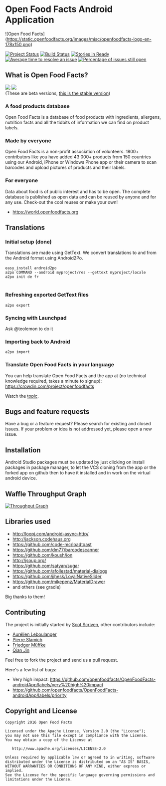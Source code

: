 Open Food Facts Android Application
===================================
![Open Food Facts] (https://static.openfoodfacts.org/images/misc/openfoodfacts-logo-en-178x150.png)

[![Project Status](http://opensource.box.com/badges/active.svg)](http://opensource.box.com/badges)
[![Build Status](https://travis-ci.org/openfoodfacts/OpenFoodFacts-androidApp.svg?branch=master)](https://travis-ci.org/openfoodfacts/OpenFoodFacts-androidApp) [![Stories in Ready](https://badge.waffle.io/openfoodfacts/OpenFoodFacts-androidApp.svg?label=ready&title=Ready)](http://waffle.io/openfoodfacts/OpenFoodFacts-androidApp)
[![Average time to resolve an issue](http://isitmaintained.com/badge/resolution/openfoodfacts/OpenFoodFacts-androidApp.svg)](http://isitmaintained.com/project/openfoodfacts/OpenFoodFacts-androidApp "Average time to resolve an issue")
[![Percentage of issues still open](http://isitmaintained.com/badge/open/openfoodfacts/OpenFoodFacts-androidApp.svg)](http://isitmaintained.com/project/openfoodfacts/OpenFoodFacts-androidApp "Percentage of issues still open")

## What is Open Food Facts?


<a href="https://f-droid.org/repository/browse/?fdid=openfoodfacts.github.scrachx.openfood">
<img src=http://lingoworld.eu/at//public/images/fdroid.png></a>
<a href="https://play.google.com/store/apps/details?id=openfoodfacts.github.scrachx.openfood"><img src=https://play.google.com/intl/en_us/badges/images/badge_new.png></a><br>
(These are beta versions, <a href="https://play.google.com/store/apps/details?id=org.openfoodfacts.scanner">this is the stable version</a>) 

### A food products database

Open Food Facts is a database of food products with ingredients, allergens, nutrition facts and all the tidbits of information we can find on product labels. 

### Made by everyone

Open Food Facts is a non-profit association of volunteers.
1800+ contributors like you have added 43 000+ products from 150 countries using our Android, iPhone or Windows Phone app or their camera to scan barcodes and upload pictures of products and their labels.

### For everyone

Data about food is of public interest and has to be open. The complete database is published as open data and can be reused by anyone and for any use. Check-out the cool reuses or make your own!
- <https://world.openfoodfacts.org>

## Translations

### Initial setup (done)
Translations are made using GetText. We convert translations to and from the Android format using Android2Po.<br><br>
```easy_install android2po```<br>
```a2po COMMAND --android myproject/res --gettext myproject/locale```<br>
```a2po init de fr```<br><br>

### Refreshing exported GetText files
```a2po export```

### Syncing with Launchpad
Ask @teolemon to do it

### Importing back to Android
```a2po import```

### Translate Open Food Facts in your language

You can help translate Open Food Facts and the app at (no technical knowledge required, takes a minute to signup): <br>
https://crowdin.com/project/openfoodfacts

Watch the [topic](https://github.com/openfoodfacts/OpenFoodFacts-androidApp/issues/49).

## Bugs and feature requests

Have a bug or a feature request? Please search for existing and closed issues. If your problem or idea is not addressed yet, please open a new issue.

## Installation

Android Studio packages must be updated by just clicking on install packages in package manager, to let the VCS cloning from the app or the forked app on github then to have it installed and in work on the virtual android device.

## Waffle Throughput Graph

[![Throughput Graph](https://graphs.waffle.io/openfoodfacts/OpenFoodFacts-androidApp/throughput.svg)](https://waffle.io/openfoodfacts/OpenFoodFacts-androidApp/metrics/throughput)

## Libraries used

- http://loopj.com/android-async-http/
- http://jackson.codehaus.org
- https://github.com/code-mc/loadtoast
- https://github.com/dm77/barcodescanner
- https://github.com/koush/ion
- http://jsoup.org/
- https://github.com/satyan/sugar
- https://github.com/afollestad/material-dialogs
- https://github.com/jjhesk/LoyalNativeSlider
- https://github.com/mikepenz/MaterialDrawer
- and others (see gradle)

Big thanks to them!

## Contributing

The project is initially started by [Scot Scriven](https://github.com/itchix), other contributors include:
- [Aurélien Leboulanger](https://github.com/herau)
- [Pierre Slamich](https://github.com/teolemon)
- [Friedger Müffke](https://github.com/friedger)
- [Qian Jin](https://github.com/jinqian)

Feel free to fork the project and send us a pull request.

Here's a few list of bugs:
- Very high impact: https://github.com/openfoodfacts/OpenFoodFacts-androidApp/labels/very%20high%20impact
- https://github.com/openfoodfacts/OpenFoodFacts-androidApp/labels/priority

## Copyright and License

    Copyright 2016 Open Food Facts

    Licensed under the Apache License, Version 2.0 (the "License");
    you may not use this file except in compliance with the License.
    You may obtain a copy of the License at

       http://www.apache.org/licenses/LICENSE-2.0

    Unless required by applicable law or agreed to in writing, software
    distributed under the License is distributed on an "AS IS" BASIS,
    WITHOUT WARRANTIES OR CONDITIONS OF ANY KIND, either express or implied.
    See the License for the specific language governing permissions and
    limitations under the License.
